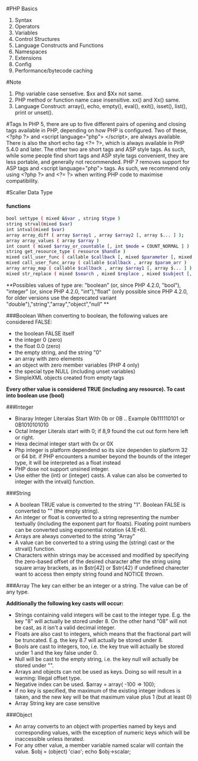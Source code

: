 #PHP Basics
1. Syntax
2. Operators
3. Variables
4. Control Structures
5. Language Constructs and Functions
6. Namespaces 
7. Extensions
8. Config
9. Performance/bytecode caching


#Note
1. Php variable case sensetive. $xx and $Xx not same.
2. PHP method or function name case insensitive. xx() and Xx() same.
3. Language Construct: array(), echo, empty(), eval(), exit(), isset(), list(), print or unset().

#Tags 
In PHP 5, there are up to five different pairs of opening and closing tags available in PHP, depending on how PHP is configured. Two of these, &lt;?php ?&gt; and &lt;script language=&quot;php&quot;&gt; &lt;/script&gt;, are always available. There is also the short echo tag &lt;?= ?&gt;, which is always available in PHP 5.4.0 and later. The other two are short tags and ASP style tags. As such, while some people find short tags and ASP style tags convenient, they are less portable, and generally not recommended. PHP 7 removes support for ASP tags and &lt;script language=&quot;php&quot;&gt; tags. As such, we recommend only using &lt;?php ?&gt; and &lt;?= ?&gt; when writing PHP code to maximise compatibility.

#Scaller Data Type

#### functions
```sh
bool settype ( mixed &$var , string $type )
string strval(mixed $var)
int intval(mixed $var)
array array_diff ( array $array1 , array $array2 [, array $... ] );
array array_values ( array $array )
int count ( mixed $array_or_countable [, int $mode = COUNT_NORMAL ] )
string get_resource_type ( resource $handle )
mixed call_user_func ( callable $callback [, mixed $parameter [, mixed $... ]] )
mixed call_user_func_array ( callable $callback , array $param_arr )
array array_map ( callable $callback , array $array1 [, array $... ] )
mixed str_replace ( mixed $search , mixed $replace , mixed $subject [, int &$count ] )
```
**Possibles values of type are: "boolean" (or, since PHP 4.2.0, "bool"), "integer" (or, since PHP 4.2.0, "int"),"float" (only possible since PHP 4.2.0, for older versions use the deprecated variant "double"),"string","array","object","null" **


###Boolean
When converting to boolean, the following values are considered FALSE:
* the boolean FALSE itself
* the integer 0 (zero)
* the float 0.0 (zero)
* the empty string, and the string "0"
* an array with zero elements
* an object with zero member variables (PHP 4 only)
* the special type NULL (including unset variables)
* SimpleXML objects created from empty tags

**Every other value is considered TRUE (including any resource). To cast into boolean use (bool)**

###Integer
* Binaray Integer Literalas Start With 0b or 0B .. Example 0b111110101 or 0B1010101010
* Octal Integer Literals start with 0; if 8,9 found the cut out form here left or right.
* Hexa decimal integer start with 0x or 0X
* Php integer is platform dependend so its size dependen to platform 32 or 64 bit. if PHP encounters a number beyond the bounds of the integer type, it will be interpreted as a float instead
* PHP dose not support unsined integer.
* Use either the (int) or (integer) casts.  A value can also be converted to integer with the intval() function.

###String
* A boolean TRUE value is converted to the string "1". Boolean FALSE is converted to "" (the empty string).
* An integer or float is converted to a string representing the number textually (including the exponent part for floats). Floating point numbers can be converted using exponential notation (4.1E+6).
* Arrays are always converted to the string "Array"
* A value can be converted to a string using the (string) cast or the strval() function.
* Characters within strings may be accessed and modified by specifying the zero-based offset of the desired character after the string using square array brackets, as in $str[42] or $str{42} if undefined charecter want to access then empty string found and NOTICE thrown.

###Array
The key can either be an integer or a string. The value can be of any type.

**Additionally the following key casts will occur:**

* Strings containing valid integers will be cast to the integer type. E.g. the key "8" will actually be stored under 8. On the other hand "08" will not be cast, as it isn't a valid decimal integer.
* Floats are also cast to integers, which means that the fractional part will be truncated. E.g. the key 8.7 will actually be stored under 8.
* Bools are cast to integers, too, i.e. the key true will actually be stored under 1 and the key false under 0.
* Null will be cast to the empty string, i.e. the key null will actually be stored under "".
* Arrays and objects can not be used as keys. Doing so will result in a warning: Illegal offset type.
* Negative index can be used. $array = array( -100  => 100);
* if no key is specified, the maximum of the existing integer indices is taken, and the new key will be that maximum value plus 1 (but at least 0)
* Array String key are case sensitive

###Object
* An array converts to an object with properties named by keys and corresponding values, with the exception of numeric keys which will be inaccessible unless iterated.
* For any other value, a member variable named scalar will contain the value. $obj = (object) 'ciao'; echo $obj->scalar;
